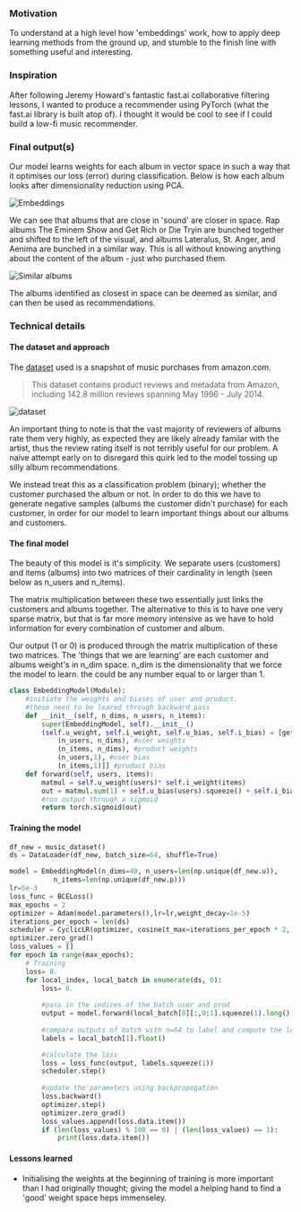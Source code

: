 ### Motivation

To understand at a high level how 'embeddings' work, how to apply deep learning methods from the ground up, and stumble to the finish line with something useful and interesting.

### Inspiration

After following Jeremy Howard's fantastic fast.ai collaborative filtering lessons, I wanted to produce a recommender using PyTorch (what the fast.ai library is built atop of). I thought it would be cool to see if I could build a low-fi music recommender.

### Final output(s)
Our model learns weights for each album in vector space in such a way that it optimises our loss (error) during classification. Below is how each album looks after dimensionality reduction using PCA.

![Embeddings](https://i.imgur.com/ugxb7Yt.jpg)


We can see that albums that are close in 'sound' are closer in space. Rap albums The Eminem Show and Get Rich or Die Tryin are bunched together and shifted to the left of the visual, and albums Lateralus, St. Anger, and Aenima are bunched in a similar way. This is all without knowing anything about the content of the album - just who purchased them.


![Similar albums](https://i.imgur.com/XPDxbMJ.png)

The albums identified as closest in space can be deemed as similar, and can then be used as recommendations.

### Technical details

#### The dataset and approach

The [dataset](http://jmcauley.ucsd.edu/data/amazon/) used is a snapshot of music purchases from amazon.com.  
 
 
> This dataset contains product reviews and metadata from Amazon, including 142.8 million reviews spanning May 1996 - July 2014.
  

![dataset](https://i.imgur.com/QUiSDzg.png)

  
An important thing to note is that the vast majority of reviewers of albums rate them very highly, as expected they are likely already familar with the artist, thus the review rating itself is not terribly useful for our problem. A naive attempt early on to disregard this quirk led to the model tossing up silly album recommendations.
  
We instead treat this as a classification problem (binary); whether the customer purchased the album or not. In order to do this we have to generate negative samples (albums the customer didn't purchase) for each customer, in order for our model to learn important things about our albums and customers.

#### The final model

The beauty of this model is it's simplicity. We separate users (customers) and items (albums) into two matrices of their cardinality in length (seen below as n_users and n_items).  

 
The matrix multiplication between these two essentially just links the customers and albums together. The alternative to this is to have one very sparse matrix, but that is far more memory intensive as we have to hold information for every combination of customer and album.  
 
 
Our output (1 or 0) is produced through the matrix multiplication of these two matrices.
The 'things that we are learning' are each customer and albums weight's in n_dim space.
n_dim is the dimensionality that we force the model to learn. the could be any number equal to or larger than 1.


```Python
class EmbeddingModel(Module):
    #initiate the weights and biases of user and product.
    #these need to be leared through backward pass
    def __init__(self, n_dims, n_users, n_items):
        super(EmbeddingModel, self).__init__()
        (self.u_weight, self.i_weight, self.u_bias, self.i_bias) = [get_embs(*o) for o in [
            (n_users, n_dims), #user weights
            (n_items, n_dims), #product weights
            (n_users,1), #user bias
            (n_items,1)]] #product bias
    def forward(self, users, items):
        matmul = self.u_weight(users)* self.i_weight(items)
        out = matmul.sum(1) + self.u_bias(users).squeeze() + self.i_bias(items).squeeze()
        #run output through a sigmoid
        return torch.sigmoid(out)
```
#### Training the model

```Python
df_new = music_dataset()
ds = DataLoader(df_new, batch_size=64, shuffle=True)

model = EmbeddingModel(n_dims=40, n_users=len(np.unique(df_new.u)),
           n_items=len(np.unique(df_new.p)))
lr=5e-3
loss_func = BCELoss()
max_epochs = 2
optimizer = Adam(model.parameters(),lr=lr,weight_decay=1e-5)
iterations_per_epoch = len(ds)
scheduler = CyclicLR(optimizer, cosine(t_max=iterations_per_epoch * 2, eta_min=lr/10))
optimizer.zero_grad()
loss_values = []
for epoch in range(max_epochs):
    # Training
    loss= 0.
    for local_index, local_batch in enumerate(ds, 0):
        loss= 0.
        
        #pass in the indices of the batch user and prod 
        output = model.forward(local_batch[0][:,0:1].squeeze(1).long(), local_batch[0][:,1:2].squeeze(1).long())
        
        #compare outputs of batch with n=64 to label and compute the loss
        labels = local_batch[1].float()

        #calculate the loss
        loss = loss_func(output, labels.squeeze(1))
        scheduler.step()
        
        #update the parameters using backpropogation
        loss.backward()
        optimizer.step()
        optimizer.zero_grad()
        loss_values.append(loss.data.item())
        if (len(loss_values) % 100 == 0) | (len(loss_values) == 1):
            print(loss.data.item())  
```

#### Lessons learned

- Initialising the weights at the beginning of training is more important than I had originally thought; giving the model a helping hand to find a 'good' weight space heps immenseley. 
